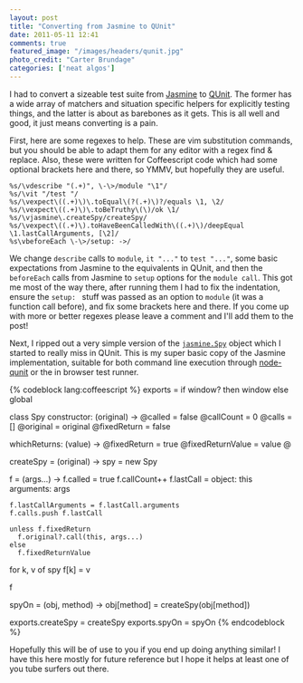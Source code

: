 ```yaml
---
layout: post
title: "Converting from Jasmine to QUnit"
date: 2011-05-11 12:41
comments: true
featured_image: "/images/headers/qunit.jpg"
photo_credit: "Carter Brundage"
categories: ['neat algos']
---
```


I had to convert a sizeable test suite from [Jasmine](https://github.com/pivotal/jasmine/wiki) to [QUnit](http://docs.jquery.com/QUnit). The former has a wide array of matchers and situation specific helpers for explicitly testing things, and the latter is about as barebones as it gets. This is all well and good, it just means converting is a pain.

First, here are some regexes to help. These are vim substitution commands, but you should be able to adapt them for any editor with a regex find & replace. Also, these were written for Coffeescript code which had some optional brackets here and there, so YMMV, but hopefully they are useful.

    %s/\vdescribe "(.+)", \-\>/module "\1"/
    %s/\vit "/test "/
    %s/\vexpect\((.+)\)\.toEqual\(?(.+)\)?/equals \1, \2/
    %s/\vexpect\((.+)\)\.toBeTruthy\(\)/ok \1/
    %s/\vjasmine\.createSpy/createSpy/
    %s/\vexpect\((.+)\).toHaveBeenCalledWith\((.+)\)/deepEqual \1.lastCallArguments, [\2]/
    %s\vbeforeEach \-\>/setup: ->/

We change `describe` calls to `module`, `it "..."` to `test "..."`, some basic expectations from Jasmine to the equivalents in QUnit, and then the `beforeEach` calls from Jasmine to `setup` options for the `module call`. This got me most of the way there, after running them I had to fix the indentation, ensure the `setup: ` stuff was passed as an option to `module` (it was a function call before), and fix some brackets here and there. If you come up with more or better regexes please leave a comment and I'll add them to the post!

Next, I ripped out a very simple version of the [`jasmine.Spy`](https://github.com/pivotal/jasmine/wiki/Spies) object which I started to really miss in QUnit. This is my super basic copy of the Jasmine implementation, suitable for both command line execution through [node-qunit](https://github.com/kof/node-qunit) or the in browser test runner.

{% codeblock lang:coffeescript %}
exports = if window? then window else global

class Spy
  constructor: (original) ->
    @called = false
    @callCount = 0
    @calls = []
    @original = original
    @fixedReturn = false

  whichReturns: (value) ->
    @fixedReturn = true
    @fixedReturnValue = value
    @

createSpy = (original) ->
  spy = new Spy

  f = (args...) ->
    f.called = true
    f.callCount++
    f.lastCall =
      object: this
      arguments: args

    f.lastCallArguments = f.lastCall.arguments
    f.calls.push f.lastCall

    unless f.fixedReturn
      f.original?.call(this, args...)
    else
      f.fixedReturnValue

  for k, v of spy
    f[k] = v

  f

spyOn = (obj, method) ->
  obj[method] = createSpy(obj[method])

exports.createSpy = createSpy
exports.spyOn = spyOn
{% endcodeblock %}

Hopefully this will be of use to you if you end up doing anything similar! I have this here mostly for future reference but I hope it helps at least one of you tube surfers out there.

